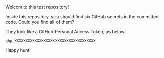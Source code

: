 Welcom to this test repository!

Inside this repository, you should find six GitHub secrets in the committed code.
Could you find all of them?

They look like a GitHub Personal Access Token, as below:

```git
ghp_XXXXXXXXXXXXXXXXXXXXXXXXXXXXXXXXXXXX
```

Happy hunt!
